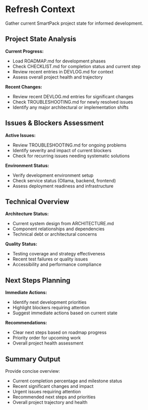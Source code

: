 # Refresh Context

Gather current SmartPack project state for informed development.

## Project State Analysis

**Current Progress:**

- Load ROADMAP.md for development phases
- Check CHECKLIST.md for completion status and current step
- Review recent entries in DEVLOG.md for context
- Assess overall project health and trajectory

**Recent Changes:**

- Review recent DEVLOG.md entries for significant changes
- Check TROUBLESHOOTING.md for newly resolved issues
- Identify any major architectural or implementation shifts

## Issues & Blockers Assessment

**Active Issues:**

- Review TROUBLESHOOTING.md for ongoing problems
- Identify severity and impact of current blockers
- Check for recurring issues needing systematic solutions

**Environment Status:**

- Verify development environment setup
- Check service status (Ollama, backend, frontend)
- Assess deployment readiness and infrastructure

## Technical Overview

**Architecture Status:**

- Current system design from ARCHITECTURE.md
- Component relationships and dependencies
- Technical debt or architectural concerns

**Quality Status:**

- Testing coverage and strategy effectiveness
- Recent test failures or quality issues
- Accessibility and performance compliance

## Next Steps Planning

**Immediate Actions:**

- Identify next development priorities
- Highlight blockers requiring attention
- Suggest immediate actions based on current state

**Recommendations:**

- Clear next steps based on roadmap progress
- Priority order for upcoming work
- Overall project health assessment

## Summary Output

Provide concise overview:

- Current completion percentage and milestone status
- Recent significant changes and impact
- Urgent issues requiring attention
- Recommended next steps and priorities
- Overall project trajectory and health
